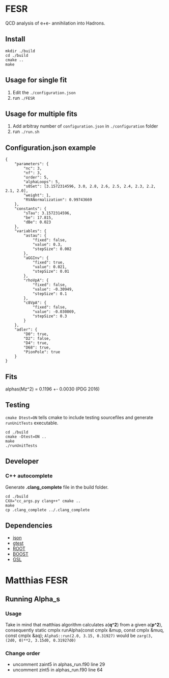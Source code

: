 # FESR 
QCD analysis of e+e- annihilation into Hadrons.

## Install
```
mkdir ./build
cd ./build
cmake ..
make
```

## Usage for single fit
1. Edit the `./configuration.json`
2. run `./FESR`

## Usage for multiple fits
1. Add arbitray number of `configuration.json` in `./configuration` folder
2. run `./run.sh`

## Configuration.json example
```
{
    "parameters": {
        "nc": 3,
        "nf": 3,
        "order": 5,
        "alphaLoops": 5,
        "s0Set": [3.1572314596, 3.0, 2.8, 2.6, 2.5, 2.4, 2.3, 2.2, 2.1, 2.0],
        "weight": 1,
        "RVANormalization": 0.99743669
    },
    "constants": {
        "sTau": 3.1572314596,
        "be": 17.815,
        "dBe": 0.023
    },
    "variables": {
        "astau": {
            "fixed": false,
            "value": 0.3,
            "stepSize": 0.002
        },
        "aGGInv": {
            "fixed": true,
            "value": 0.021,
            "stepSize": 0.01
        },
        "rhoVpA": {
            "fixed": false,
            "value": -0.30949,
            "stepSize": 0.1
        },
        "c8VpA": {
            "fixed": false,
            "value": -0.030869,
            "stepSize": 0.3
        }
    },
    "adler": {
        "D0": true,
        "D2": false,
        "D4": true,
        "D68": true,
        "PionPole": true
    }
}

```

## Fits
alphas(Mz^2) = 0.1196 +- 0.0030 (PDG 2016)

## Testing
`cmake Dtest=ON` tells cmake to include testing sourcefiles and generate `runUnitTests` executable. 
```
cd ./build
cmake -Dtest=ON ..
make
./runUnitTests
```

## Developer
### C++ autocomplete 
Generate **.clang_complete** file in the build folder.
```
cd ./build
CXX="cc_args.py clang++" cmake ..
make
cp .clang_complete ../.clang_complete
```

## Dependencies 
* [json](https://github.com/nlohmann/json)
* [gtest](https://github.com/google/googletest)
* [ROOT](https://root.cern.ch/)
* [BOOST](https://www.boost.org/)
* [GSL](https://www.gnu.org/software/gsl/doc/html/index.html)

# Matthias FESR
## Running Alpha_s 
### Usage
Take in mind that matthias algorithm calculates a(**q^2**) from a given a(**p^2**), consequently
  static cmplx runAlpha(const cmplx &mup, const cmplx &muq, const cmplx &aq);
`AlphaS::run(2.0, 3.15, 0.31927)` would be `zarg(3, (2d0, 0)**2, 3.15d0, 0.31927d0)`
### Change order
- uncomment zaint5 in alphas_run.f90 line 29
- uncomment zint5 in alphas_run.f90 line 64


